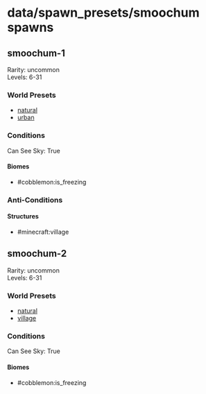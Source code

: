 # data/spawn_presets/smoochum spawns  
  
## smoochum-1  
Rarity: uncommon  
Levels: 6-31  
  
### World Presets  
* [natural](/data/world_presets/natural.md)  
* [urban](/data/world_presets/urban.md)  
  
### Conditions  
Can See Sky: True  
  
#### Biomes  
  * #cobblemon:is_freezing
  
  
### Anti-Conditions  
  
#### Structures  
  * #minecraft:village
  
  
## smoochum-2  
Rarity: uncommon  
Levels: 6-31  
  
### World Presets  
* [natural](/data/world_presets/natural.md)  
* [village](/data/world_presets/village.md)  
  
### Conditions  
Can See Sky: True  
  
#### Biomes  
  * #cobblemon:is_freezing
  
